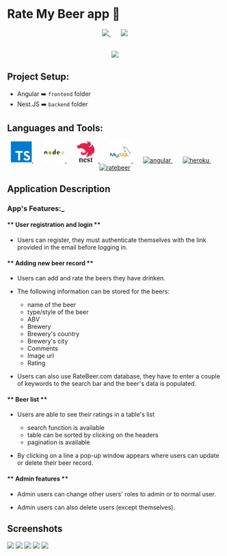# Rate My Beer app 🍺

<div align="center">
  <a href="https://rate-my-beer-backend.herokuapp.com/">
    <img src="https://img.shields.io/badge/HEROKU-Master_Branch-blueviolet?style=for-the-badge&logo=Heroku">
  </a>
  &nbsp; &nbsp; &nbsp;
  <a href="https://rate-my-beer-backend.herokuapp.com/">
    <img src="https://img.shields.io/badge/HEROKU-Dev_Branch-blueviolet?style=for-the-badge&logo=Heroku">
  </a>
</div>

<br>
<p align="center">
  <img src="https://i.imgur.com/b3MHBnW.png" width="150"/>
</p>

## Project Setup:

- Angular ➡️ `frontend` folder
- Nest.JS ➡️ `backend` folder

## Languages and Tools:

  <p align="center">
    <a href="https://www.typescriptlang.org/">
      <img src="https://raw.githubusercontent.com/devicons/devicon/master/icons/typescript/typescript-original.svg"
        alt="typescript" width="50" height="50" />
    </a> &nbsp; &nbsp; &nbsp;
    <a href="https://nodejs.org">
      <img src="https://raw.githubusercontent.com/devicons/devicon/master/icons/nodejs/nodejs-original-wordmark.svg"
        alt="nodejs" width="50" height="50" />
    </a> &nbsp; &nbsp; &nbsp;
    <a href="https://NestJS.com">
      <img src="https://raw.githubusercontent.com/devicons/devicon/master/icons/NestJS/NestJS-original-wordmark.svg"
        alt="express" width="50" height="50" />
    </a> &nbsp; &nbsp; &nbsp;
    <a href="https://www.mysql.com/">
      <img src="https://raw.githubusercontent.com/devicons/devicon/master/icons/mysql/mysql-original-wordmark.svg"
        alt="mysql" width="50" height="50" />
    </a> &nbsp; &nbsp; &nbsp;
    <a href="https://angular.io">
      <img src="https://angular.io/assets/images/logos/angular/angular.svg" alt="angular" width="50" height="50" />
    </a> &nbsp; &nbsp; &nbsp;
    <a href="https://heroku.com">
      <img src="https://www.vectorlogo.zone/logos/heroku/heroku-icon.svg" alt="heroku" width="50" height="50" /> </a>
   </a> &nbsp; &nbsp; &nbsp;
    <a href="https://www.ratebeer.com/">
      <img src="https://www.ratebeer.com/images/logos/rblogo0316.png" alt="ratebeer" width="50" height="50" /> </a>
  </p>

## Application Description

### **App's Features:_**

#### ** User registration and login **

- Users can register, they must authenticate themselves with the link provided in the email before logging in.

#### ** Adding new beer record **

- Users can add and rate the beers they have drinken.

- The following information can be stored for the beers: 
  - name of the beer
  - type/style of the beer
  - ABV
  - Brewery
  - Brewery's country
  - Brewery's city
  - Comments
  - Image url
  - Rating

- Users can also use RateBeer.com database, they have to enter a couple of keywords to the search bar and the beer's data is populated.

#### ** Beer list **

- Users are able to see their ratings in a table's list
  - search function is available
  - table can be sorted by clicking on the headers
  - pagination is available

- By clicking on a line a pop-up window appears where users can update or delete their beer record.

#### ** Admin features **

- Admin users can change other users' roles to admin or to normal user.

- Admin users can also delete users (except themselves).
  
## Screenshots

![](https://i.imgur.com/zCZQrpj.png)
![](https://i.imgur.com/3u58p9p.png)
![](https://i.imgur.com/iuSeV9Q.png)
![](https://i.imgur.com/r094QHJ.png)
![](https://i.imgur.com/j2VHxg6.png)
